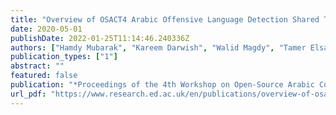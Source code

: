 ```yaml
---
title: "Overview of OSACT4 Arabic Offensive Language Detection Shared Task"
date: 2020-05-01
publishDate: 2022-01-25T11:14:46.240336Z
authors: ["Hamdy Mubarak", "Kareem Darwish", "Walid Magdy", "Tamer Elsayed", "Hend Al-Khalifa"]
publication_types: ["1"]
abstract: ""
featured: false
publication: "*Proceedings of the 4th Workshop on Open-Source Arabic Corpora and Processing Tools*"
url_pdf: "https://www.research.ed.ac.uk/en/publications/overview-of-osact4-arabic-offensive-language-detection-shared-tas"
---
```


